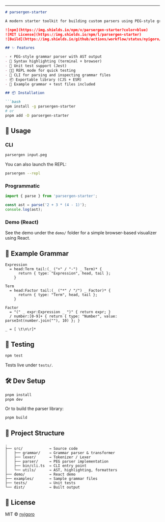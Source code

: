 ---

````md
# parsergen-starter

A modern starter toolkit for building custom parsers using PEG-style grammars, written in TypeScript. Ideal for building compilers, interpreters, or DSLs with highlighting, AST inspection, and REPL support.

![npm](https://img.shields.io/npm/v/parsergen-starter?color=blue)
![MIT License](https://img.shields.io/npm/l/parsergen-starter)
![Build](https://img.shields.io/github/actions/workflow/status/nyigoro/parsergen-starter/ci.yml?branch=main)

## ✨ Features

- ⚡ PEG-style grammar parser with AST output
- 🎨 Syntax highlighting (terminal + browser)
- 🧪 Unit test support (Jest)
- 🧑‍💻 REPL mode for quick testing
- 🔧 CLI for parsing and inspecting grammar files
- 📦 Exportable library (CJS + ESM)
- 📁 Example grammar + test files included

## 📦 Installation

```bash
npm install -g parsergen-starter
# or
pnpm add -D parsergen-starter
````

## 🚀 Usage

### CLI

```bash
parsergen input.peg
```

You can also launch the REPL:

```bash
parsergen --repl
```

### Programmatic

```ts
import { parse } from 'parsergen-starter';

const ast = parse('2 + 3 * (4 - 1)');
console.log(ast);
```

### Demo (React)

See the demo under the `demo/` folder for a simple browser-based visualizer using React.

## 📁 Example Grammar

```pegjs
Expression
  = head:Term tail:(_ ("+" / "-") _ Term)* {
      return { type: "Expression", head, tail };
    }

Term
  = head:Factor tail:(_ ("*" / "/") _ Factor)* {
      return { type: "Term", head, tail };
    }

Factor
  = "(" _ expr:Expression _ ")" { return expr; }
  / number:[0-9]+ { return { type: "Number", value: parseInt(number.join(""), 10) }; }

_ = [ \t\n\r]*
```

## 🧪 Testing

```bash
npm test
```

Tests live under `tests/`.

## 🛠️ Dev Setup

```bash
pnpm install
pnpm dev
```

Or to build the parser library:

```bash
pnpm build
```

## 📂 Project Structure

```
.
├── src/            → Source code
│   ├── grammar/    → Grammar parser & transformer
│   ├── lexer/      → Tokenizer / Lexer
│   ├── parser/     → PEG parser implementation
│   ├── bin/cli.ts  → CLI entry point
│   └── utils/      → AST, highlighting, formatters
├── demo/           → React demo
├── examples/       → Sample grammar files
├── tests/          → Unit tests
└── dist/           → Built output
```

## 📄 License

MIT © [nyigoro](https://github.com/nyigoro)


